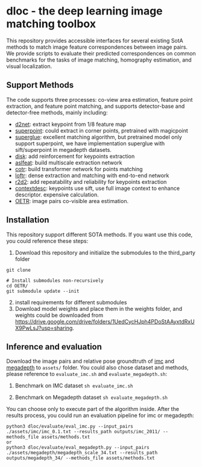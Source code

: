 # dloc - the deep learning image matching toolbox

This repository provides accessible interfaces for several existing SotA methods to match image feature correspondences between image pairs. We provide scripts to evaluate their predicted correspondences on common benchmarks for the tasks of image matching, homography estimation, and visual localization.


## Support Methods
The code supports three processes: co-view area estimation, feature point extraction, and feature point matching, and supports detector-base and detector-free methods, mainly including:
- [d2net](https://arxiv.org/abs/1905.03561): extract keypoint from 1/8 feature map
- [superpoint](https://arxiv.org/abs/1712.07629): could extract in corner points, pretrained with magicpoint
- [superglue](https://arxiv.org/abs/1911.11763): excellent matching algorithm, but pretrained model only support superpoint, we have implementation superglue with sift/superpoint in megadepth datasets.
- [disk](https://arxiv.org/abs/2006.13566): add reinforcement for keypoints extraction
- [aslfeat](https://arxiv.org/abs/2003.10071): build multiscale extraction network
- [cotr](https://arxiv.org/abs/2103.14167): build transformer network for points matching
- [loftr](https://arxiv.org/abs/2104.00680): dense extraction and matching with end-to-end network
- [r2d2](https://arxiv.org/abs/1906.06195): add repeatability and reliability for keypoints extraction
- [contextdesc](https://arxiv.org/abs/1904.04084): keypoints use sift, use full image context to enhance descriptor. expensive calculation.
- [OETR](https://arxiv.org/abs/2202.09050): image pairs co-visible area estimation.


## Installation
This repository support different SOTA methods. If you want use this code, you could reference these steps:
1. Download this repository and initialize the submodules to the third_party folder
```
git clone

# Install submodules non-recursively
cd OETR/
git submodule update --init
```
2. install requirements for different submodules
3. Download model weights and place them in the weights folder, and weights could be downloaded from https://drive.google.com/drive/folders/1UedCycHJph4PDoStAAyxtdRxUX9PwLsJ?usp=sharing.


## Inference and evaluation
Download the image pairs and relative pose groundtruth of [imc](https://drive.google.com/drive/folders/1-kAESEYPXe3Byzgu51XWDwlTaDx0Jldo?usp=sharing) and [megadepth](https://drive.google.com/drive/folders/1D0u64-SaMufpTiBVQQAg7C1NpOtQSBNs?usp=sharing) to `assets/` folder. You could also chose dataset and methods, please reference to `evaluate_imc.sh` and `evaluate_megadepth.sh`:
1. Benchmark on IMC dataset
```sh evaluate_imc.sh```


2. Benchmark on Megadepth dataset
```sh evaluate_megadepth.sh```

You can choose only to execute part of the algorithm inside. After the results process, you could run an evaluation pipeline for imc or megadepth:
```
python3 dloc/evaluate/eval_imc.py --input_pairs ./assets/imc/imc_0.1.txt --results_path outputs/imc_2011/ --methods_file assets/methods.txt
or
python3 dloc/evaluate/eval_megadepth.py --input_pairs ./assets/megadepth/megadepth_scale_34.txt --results_path outputs/megadepth_34/ --methods_file assets/methods.txt
```



